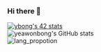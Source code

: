 ### Hi there 👋
[![ybong's 42 stats](https://badge42.herokuapp.com/api/stats/ybong?privacyName=true)](https://github.com/JaeSeoKim/badge42)  
![yeawonbong's GitHub stats](https://github-readme-stats.vercel.app/api?username=yeawonbong&show_icons=true&theme=tokyonight)   
![lang_propotion](https://github-readme-stats.vercel.app/api/top-langs/?username=yeawonbong&langs_count=6)

<!--
**yeawonbong/yeawonbong** is a ✨ _special_ ✨ repository because its `README.md` (this file) appears on your GitHub profile.

Here are some ideas to get you started:

- 🔭 I’m currently working on ...
- 🌱 I’m currently learning ...
- 👯 I’m looking to collaborate on ...
- 🤔 I’m looking for help with ...
- 💬 Ask me about ...
- 📫 How to reach me: ...
- 😄 Pronouns: ...
- ⚡ Fun fact: ...
-->
